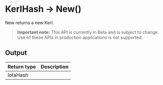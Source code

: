 # KerlHash -> New()
New returns a new Kerl.
> **Important note:** This API is currently in Beta and is subject to change. Use of these APIs in production applications is not supported.




## Output

| Return type     | Description |
|:---------------|:--------|
| IotaHash |  |



